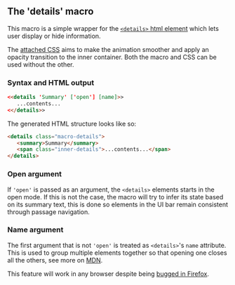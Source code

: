 ## The 'details' macro ##

This macro is a simple wrapper for the [`<details>` html element](https://developer.mozilla.org/en-US/docs/Web/HTML/Element/details) which lets user display or hide information.

The [attached CSS](smooth-details.css) aims to make the animation smoother and apply an opacity transition to the inner container. Both the macro and CSS can be used without the other.

### Syntax and HTML output ###

```html
<<details 'Summary' ['open'] [name]>>
   ...contents...
<</details>>
```

The generated HTML structure looks like so:

```html
<details class="macro-details">
   <summary>Summary</summary>
   <span class="inner-details">...contents...</span>
</details>
```

### Open argument ###

If `'open'` is passed as an argument, the `<details>` elements starts in the open mode.
If this is not the case, the macro will try to infer its state based on its summary text, this is done so elements in the UI bar remain consistent through passage navigation.

### Name argument ###

The first argument that is not `'open'` is treated as `<details>`'s `name` attribute. This is used to group multiple elements together so that opening one closes all the others, see more on [MDN](https://developer.mozilla.org/en-US/docs/Web/HTML/Element/details#name).

This feature will work in any browser despite being [bugged in Firefox](https://bugzilla.mozilla.org/show_bug.cgi?id=1856460).